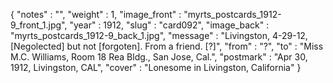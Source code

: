 {
  "notes" : "",
  "weight" : 1,
  "image_front" : "myrts_postcards_1912-9_front_1.jpg",
  "year" : 1912,
  "slug" : "card092",
  "image_back" : "myrts_postcards_1912-9_back_1.jpg",
  "message" : "Livingston, 4-29-12, [Negolected] but not [forgoten]. From a friend. [?]",
  "from" : "?",
  "to" : "Miss M.C. Williams, Room 18 Rea Bldg., San Jose, Cal.",
  "postmark" : "Apr 30, 1912, Livingston, CAL",
  "cover" : "Lonesome in Livingston, California"
}

